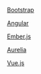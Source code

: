 <a href="https://getbootstrap.com/">Bootstrap</a>

<a href="https://angular.io/">Angular</a>

<a href="https://emberjs.com/">Ember.js</a>

<a href="https://aurelia.io/">Aurelia</a>

<a href="https://vuejs.org/">Vue.js</a>
